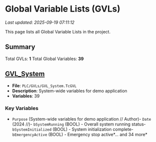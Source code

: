 # Global Variable Lists (GVLs)

*Last updated: 2025-09-19 07:11:12*

This page lists all Global Variable Lists in the project.

## Summary

Total GVLs: **1**
Total Global Variables: **39**

## [GVL_System](GVL-GVL_System.md)

- **File**: `PLC/GVLs/GVL_System.TcGVL`
- **Description**: System-wide variables for demo application
- **Variables**: 39

### Key Variables

- `Purpose` (System-wide variables for demo application
	// Author)- `Date` (2024
	//)- `bSystemRunning` (BOOL) - Overall system running status- `bSystemInitialized` (BOOL) - System initialization complete- `bEmergencyActive` (BOOL) - Emergency stop active*... and 34 more*

